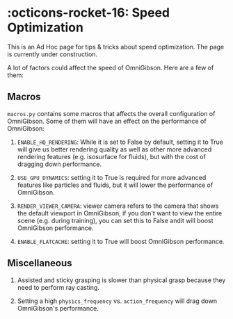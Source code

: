 # :octicons-rocket-16: **Speed Optimization**

This is an Ad Hoc page for tips & tricks about speed optimization. The page is currently under construction. 

A lot of factors could affect the speed of OmniGibson. Here are a few of them:


## Macros

`macros.py` contains some macros that affects the overall configuration of OmniGibson. Some of them will have an effect on the performance of OmniGibson:

1. `ENABLE_HQ_RENDERING`: While it is set to False by default, setting it to True will give us better rendering quality as well as other more advanced rendering features (e.g. isosurface for fluids), but with the cost of dragging down performance.

2. `USE_GPU_DYNAMICS`: setting it to True is required for more advanced features like particles and fluids, but it will lower the performance of OmniGibson.

3. `RENDER_VIEWER_CAMERA`: viewer camera refers to the camera that shows the default viewport in OmniGibson, if you don't want to view the entire scene (e.g. during training), you can set this to False andit will boost OmniGibson performance.

4. `ENABLE_FLATCACHE`: setting it to True will boost OmniGibson performance.


## Miscellaneous

1. Assisted and sticky grasping is slower than physical grasp because they need to perform ray casting.

2. Setting a high `physics_frequency` vs. `action_frequency` will drag down OmniGibson's performance.